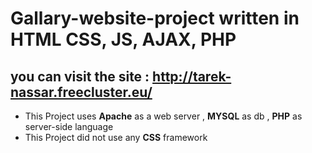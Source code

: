 # Gallary-website-project written in HTML  CSS, JS, AJAX, PHP
## you can visit the site : http://tarek-nassar.freecluster.eu/
 - This Project uses **Apache** as a web server , **MYSQL** as db , **PHP** as server-side language
 - This Project did not use any **CSS** framework
